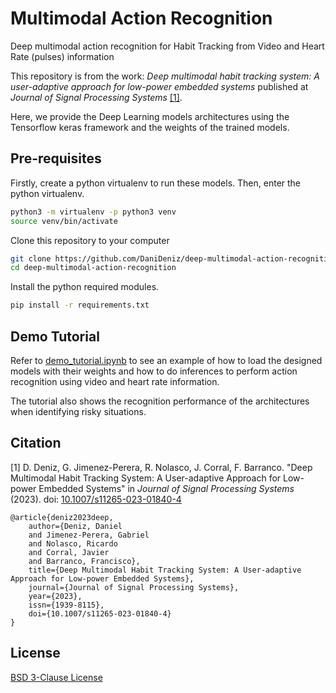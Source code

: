 # Multimodal Action Recognition
Deep multimodal action recognition for Habit Tracking from Video and Heart Rate (pulses) information

This repository is from the work: *Deep multimodal habit tracking system: A user-adaptive approach for low-power
embedded systems* published at *Journal of Signal Processing Systems* [[1]]().

Here, we provide the Deep Learning models architectures using the Tensorflow keras framework and the weights of the
trained models.

## Pre-requisites
Firstly, create a python virtualenv to run these models. Then, enter the python virtualenv.
```bash
python3 -m virtualenv -p python3 venv
source venv/bin/activate
```

Clone this repository to your computer
```bash
git clone https://github.com/DaniDeniz/deep-multimodal-action-recognition.git
cd deep-multimodal-action-recognition
```

Install the python required modules.
```bash
pip install -r requirements.txt
```

## Demo Tutorial
Refer to [demo_tutorial.ipynb](demo_tutorial.ipynb) to see an example of how to load the designed models with their weights
and how to do inferences to perform action recognition using video and heart rate information.

The tutorial also shows the recognition performance of the architectures when identifying risky situations.

## Citation
[1] D. Deniz, G. Jimenez-Perera, R. Nolasco, J. Corral, F. Barranco. "Deep Multimodal Habit Tracking System: A User-adaptive Approach for Low-power Embedded Systems" in *Journal of Signal Processing Systems* (2023). doi: [10.1007/s11265-023-01840-4](https://doi.org/10.1007/s11265-023-01840-4)
```
@article{deniz2023deep,
	author={Deniz, Daniel
	and Jimenez-Perera, Gabriel
	and Nolasco, Ricardo
	and Corral, Javier
	and Barranco, Francisco},
	title={Deep Multimodal Habit Tracking System: A User-adaptive Approach for Low-power Embedded Systems},
	journal={Journal of Signal Processing Systems},
	year={2023},
	issn={1939-8115},
	doi={10.1007/s11265-023-01840-4}
}
```

## License
[BSD 3-Clause License](LICENSE)
